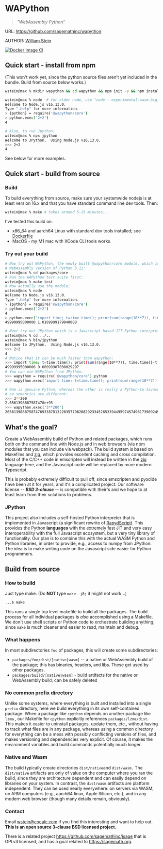 # WAPython

> _"WebAssembly Python"_

URL: https://github.com/sagemathinc/wapython 

AUTHOR:  [William Stein](https://github.com/williamstein/)

[![Docker Image CI](https://github.com/sagemathinc/wapython/actions/workflows/docker-image.yml/badge.svg)](https://github.com/sagemathinc/wapython/actions/workflows/docker-image.yml)

## Quick start - install from npm

\(This won't work yet, since the python source files aren't yet included in the bundle. Build from source below works.\)

```sh
wstein@max % mkdir wapython && cd wapython && npm init -y && npm install @wapython/jpython

wstein@max % node  # for older node, use "node --experimental-wasm-bigint"
Welcome to Node.js v16.13.0.
Type ".help" for more information.
> {python} = require('@wapython/core')
> python.exec('2+2')
4

# Also, to run Jpython:
wstein@max % npx jpython
Welcome to JPython.  Using Node.js v16.13.0. 
>>> 2+2
4
```

See below for more examples.

## Quick start - build from source

### Build

To build everything from source, make sure your systemwide nodejs is at least version 16.x and that you have standard command line dev tools.  Then:

```sh
wstein@max % make # takes around 5-15 minutes...
```

I've tested this build on:

- x86\_64 and aarch64 Linux with standard dev tools installed; see [Dockerfile](./Dockerfile) 
- MacOS \- my M1 mac with XCode CLI tools works.

### Try out your build

```sh
# Now try out WAPython, the newly built @wapython/core module, which is a
# WebAssembly version of Python 3.11:
wstein@max % cd packages/core
# Run the WAPython test suite first:
wstein@max % make test
# Now actually use the module:
wstein@max % node
Welcome to Node.js v16.13.0.
Type ".help" for more information.
> {python} = require('@wapython/core')
> python.exec('2+2')
4
> python.exec('import time; t=time.time(); print(sum(range(10**7)), time.time()-t)')
49999995000000 1.0109999179840088

# Next try out JPython which is a Javascript-based JIT Python interpreter:
wstein@max % cd ../..
wstein@max % bin/jpython
Welcome to JPython.  Using Node.js v16.13.0.  
>>> 2+2
4
# Notice that it can be much faster than wapython:
>>> import time; t=time.time(); print(sum(range(10**7)), time.time()-t)
49999995000000 0.06099987030029297
# You can use WAPython from JPython:
>>> wapython = require('@wapython/core').python
>>> wapython.exec('import time; t=time.time(); print(sum(range(10**7)), time.time()-t)')

# One is genuine Python, whereas the other is really a Python-to-Javascript compiler,
# so semantics are different:
>>> 3**200
2.6561398887587478e+95
>>> wapython.exec('3**200')
265613988875874769338781322035779626829233452653394495974574961739092490901302182994384699044001
```

## What's the goal?

Create a WebAssembly build of Python and related packages, which runs both on the command line with Node.js and in web browsers \(via npm modules that you can include via webpack\).  The build system is based on Makefiles and [zig](https://ziglang.org/), which provides excellent caching and cross compilation.  Most of the C/C\+\+ code in emscripten will instead be written in the [zig](https://ziglang.org/) language here, and the Javascript code will be replaced by more modern Typescript.

This is probably extremely difficult to pull off, since emscripten and pyodide have been at it for years, and it's a complicated project.   Our software license \-\- _**BSD 3\-clause**_ \-\- is compatible with their's and we hope to at least learn from their solutions to problems.

### JPython

This project also includes a self\-hosted Python interpreter that is implemented in Javascript \(a significant rewrite of [RapydScript](https://github.com/atsepkov/RapydScript)\).  This provides the Python **languages** with the extremely fast JIT and very easy interoperability with the full Javascript ecosystem, but a very tiny library of functionality.   Our plan is to combine this with the actual WASM Python and Python libraries, in order to provide, e.g., access to numpy from JPython.   The idea is to make writing code on the Javascript side easier for Python programmers.    

## Build from source

### How to build

Just type make.   \(Do **NOT** type `make -j8;` it might not work...\)

```sh
...$ make
```

This runs a single top level makefile to build all the packages. The build process for all individual packages is _also_ accomplished using a Makefile. We don't use shell scripts or Python code to orchestrate building anything, since `make` is much cleaner and easier to read, maintain and debug.

### What happens

In most subdirectories `foo` of packages, this will create some subdirectories:

- `packages/foo/dist/[native|wasm]` -- a native or WebAssembly build of the package; this has binaries, headers, and libs. These get used by other packages.
- `packages/build/[native|wasm]` - build artifacts for the native or WebAssembly build; can be safely deleted

### No common prefix directory

Unlike some systems, where everything is built and installed into a single `prefix` directory, here we build everything in its own self\-contained package. When a package like `cpython` depends on another package like `lzma` , our Makefile for `cpython` explicitly references `packages/lzma/dist`. This makes it easier to uninstall packages, update them, etc., without having to track what files are in any package, whereas using a common directory for everything can be a mess with possibly conflicting versions of files, and makes versioning and dependencies very explicit.  Of course, it makes the environment variables and build commands potentially much longer.  

### Native and Wasm

The build typically create directories `dist/native`and `dist/wasm.` The `dist/native` artifacts are only of value on the computer where you ran the build, since they are architecture dependent and can easily depend on libraries on your system. In contrast, the `dist/wasm` artifacts are platform independent. They can be used nearly everywhere: on servers via WASM, on ARM computers \(e.g., aarch64 linux, Apple Silicon, etc.\), and in any modern web browser \(though many details remain, obviously\).

### Contact

Email [wstein@cocalc.com](mailto:wstein@cocalc.com) if you find this interesting and want to help out. **This is an open source 3\-clause BSD licensed project.**

There is a related project https://github.com/sagemathinc/jsage that is GPLv3 licensed, and has a goal related to https://sagemath.org.
